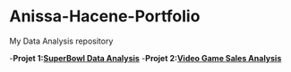 # Anissa-Hacene-Portfolio
My Data Analysis repository

-**Projet 1:[SuperBowl Data Analysis](https://github.com/spooxx/Anissa-Hacene-Portfolio/blob/main/Analyzing%20TV%20Data.ipynb)**
-**Projet 2:[Video Game Sales Analysis](https://github.com/spooxx/Anissa-Hacene-Portfolio/blob/main/Video%20Games%20Analysis-%20Anissa%20HACENE.ipynb)**
